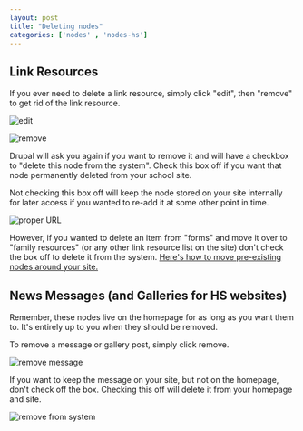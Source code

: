 ```yaml
---
layout: post
title: "Deleting nodes"
categories: ['nodes' , 'nodes-hs']
---
```


## Link Resources

If you ever need to delete a link resource, simply click "edit", then "remove" to get rid of the link resource.

![edit](/schoolsites-help/images/uploading/group-edit.png)

![remove](/schoolsites-help/images/uploading/remove.png)

Drupal will ask you again if you want to remove it and will have a checkbox to "delete this node from the system". Check this box off if you want that node permanently deleted from your school site. 

Not checking this box off will keep the node stored on your site internally for later access if you wanted to re-add it at some other point in time.

![proper URL](/schoolsites-help/images/uploading/remove-system.png)

However, if you wanted to delete an item from "forms" and move it over to "family resources" (or any other link resource list on the site) don't check the box off to delete it from the system. [Here's how to move pre-existing nodes around your site.](/schoolsites-help/nodes/nodes-hs/2014/07/15/moving-nodes/) 

<a name="news-del"></a>

## News Messages (and Galleries for HS websites)

Remember, these nodes live on the homepage for as long as you want them to. It's entirely up to you when they should be removed. 

To remove a message or gallery post, simply click remove. 

![remove message](/schoolsites-help/images/news/remove-message.png)

If you want to keep the message on your site, but not on the homepage, don't check off the box. Checking this off will delete it from your homepage and site.

![remove from system](/schoolsites-help/images/news/remove-box.png)
